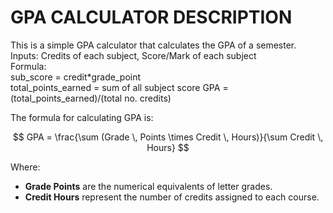 # GPA CALCULATOR DESCRIPTION
This is a simple GPA calculator that calculates the GPA of a semester. <br>
Inputs: Credits of each  subject, Score/Mark of each subject <br>
Formula:  <br>
sub_score = credit*grade_point <br>
total_points_earned = sum of all subject score
GPA = (total_points_earned)/(total  no. credits)  <br>

The formula for calculating GPA is:

$$
GPA = \frac{\sum (Grade \, Points \times Credit \, Hours)}{\sum Credit \, Hours}
$$

Where:
- **Grade Points** are the numerical equivalents of letter grades.
- **Credit Hours** represent the number of credits assigned to each course.
